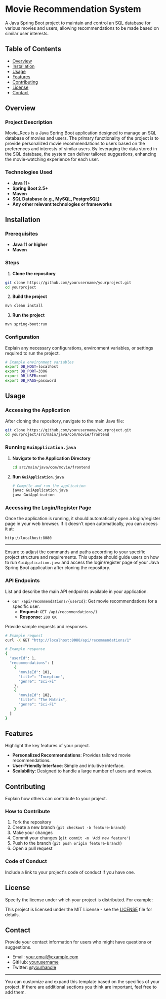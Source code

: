 # Movie Recommendation System

A Java Spring Boot project to maintain and control an SQL database for various movies and users, allowing recommendations to be made based on similar user interests.

## Table of Contents

- [Overview](#overview)
- [Installation](#installation)
- [Usage](#usage)
- [Features](#features)
- [Contributing](#contributing)
- [License](#license)
- [Contact](#contact)

## Overview

### Project Description

Movie_Recs is a Java Spring Boot application designed to manage an SQL database of movies and users. The primary functionality of the project is to provide personalized movie recommendations to users based on the preferences and interests of similar users. By leveraging the data stored in the SQL database, the system can deliver tailored suggestions, enhancing the movie-watching experience for each user.

### Technologies Used

- **Java 11+**
- **Spring Boot 2.5+**
- **Maven**
- **SQL Database (e.g., MySQL, PostgreSQL)**
- **Any other relevant technologies or frameworks**

## Installation

### Prerequisites

- **Java 11 or higher**
- **Maven**

### Steps

1. **Clone the repository**

```bash
git clone https://github.com/yourusername/yourproject.git
cd yourproject
```

2. **Build the project**

```bash
mvn clean install
```

3. **Run the project**

```bash
mvn spring-boot:run
```

### Configuration

Explain any necessary configurations, environment variables, or settings required to run the project.

```bash
# Example environment variables
export DB_HOST=localhost
export DB_PORT=3306
export DB_USER=root
export DB_PASS=password
```

## Usage

### Accessing the Application

After cloning the repository, navigate to the main Java file:

```bash
git clone https://github.com/yourusername/yourproject.git
cd yourproject/src/main/java/com/movie/frontend
```

### Running `GuiApplication.java`

1. **Navigate to the Application Directory**

   ```bash
   cd src/main/java/com/movie/frontend
   ```

2. **Run `GuiApplication.java`**

   ```bash
   # Compile and run the application
   javac GuiApplication.java
   java GuiApplication
   ```

### Accessing the Login/Register Page

Once the application is running, it should automatically open a login/register page in your web browser. If it doesn't open automatically, you can access it at:

```plaintext
http://localhost:8080
```

---

Ensure to adjust the commands and paths according to your specific project structure and requirements. This update should guide users on how to run `GuiApplication.java` and access the login/register page of your Java Spring Boot application after cloning the repository.

### API Endpoints

List and describe the main API endpoints available in your application.

- `GET /api/recommendations/{userId}`: Get movie recommendations for a specific user.
  - **Request:** `GET /api/recommendations/1`
  - **Response:** `200 OK`

Provide sample requests and responses.

```bash
# Example request
curl -X GET "http://localhost:8080/api/recommendations/1"

# Example response
{
  "userId": 1,
  "recommendations": [
    {
      "movieId": 101,
      "title": "Inception",
      "genre": "Sci-Fi"
    },
    {
      "movieId": 102,
      "title": "The Matrix",
      "genre": "Sci-Fi"
    }
  ]
}
```

## Features

Highlight the key features of your project.

- **Personalized Recommendations**: Provides tailored movie recommendations.
- **User-Friendly Interface**: Simple and intuitive interface.
- **Scalability**: Designed to handle a large number of users and movies.

## Contributing

Explain how others can contribute to your project.

### How to Contribute

1. Fork the repository
2. Create a new branch (`git checkout -b feature-branch`)
3. Make your changes
4. Commit your changes (`git commit -m 'Add new feature'`)
5. Push to the branch (`git push origin feature-branch`)
6. Open a pull request

### Code of Conduct

Include a link to your project's code of conduct if you have one.

## License

Specify the license under which your project is distributed. For example:

This project is licensed under the MIT License - see the [LICENSE](LICENSE) file for details.

## Contact

Provide your contact information for users who might have questions or suggestions.

- Email: your.email@example.com
- GitHub: [yourusername](https://github.com/yourusername)
- Twitter: [@yourhandle](https://twitter.com/yourhandle)

---

You can customize and expand this template based on the specifics of your project. If there are additional sections you think are important, feel free to add them.
